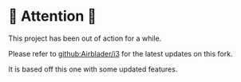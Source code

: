 # 🚧 Attention 🚧

This project has been out of action for a while.

Please refer to [github:Airblader/i3](https://github.com/Airblader/i3) for the latest updates on this fork.

It is based off this one with some updated features.

